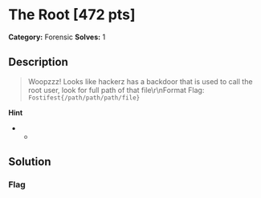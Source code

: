 # The Root [472 pts]

**Category:** Forensic
**Solves:** 1

## Description
>Woopzzz! Looks like hackerz has a backdoor that is used to call the root user, look for full path of that file\r\nFormat Flag: `Fostifest{/path/path/path/file}`

**Hint**
* -

## Solution

### Flag

